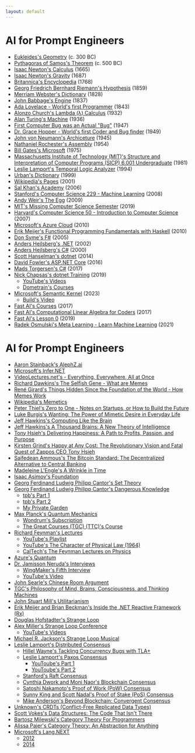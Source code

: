 ```yaml
---
layout: default
---
```


# AI for Prompt Engineers
- [Eukleides's Geometry](https://www.bing.com/search?q=euclidean+geometry) (c. 300 BC)
- [Pythagoras of Samos's Theorem](https://resources.wolframcloud.com/FormulaRepository/resources/Pythagorean-Theorem) (c. 500 BC)
- [Isaac Newton's Calculus](https://www.thegreatcourses.com/courses/understanding-calculus-problems-solutions-and-tips) (1665)
- [Isaac Newton's Gravity](https://www.britannica.com/science/Newtons-law-of-gravitation) (1687)
- [Britannica's Encyclopedia](https://www.britannica.com) (1768)
- [Georg Friedrich Bernhard Riemann's Hypothesis](https://youtu.be/YTCE2SXguwU) (1859)
- [Merriam Webster's Dictionary](https://www.merriam-webster.com) (1828)
- [John Babbage's Engine](https://www.computerhistory.org/babbage) (1837)
- [Ada Lovelace - World's first Programmer](https://www.britannica.com/story/ada-lovelace-the-first-computer-programmer) (1843)
- [Alonzo Church's Lambda (λ) Calculus](https://plato.stanford.edu/entries/church/supplementD.html) (1932)
- [Alan Turing's Machine](https://plato.stanford.edu/entries/turing-machine) (1936)
- [First Computer Bug was an Actual "Bug"](https://education.nationalgeographic.org/resource/worlds-first-computer-bug) (1947)
- [Dr. Grace Hopper - World's first Coder and Bug finder](https://www.biography.com/scientist/grace-hopper) (1949)
- [John von Neumann's Archiceture](https://en.wikipedia.org/wiki/Von_Neumann_architecture) (1945)
- [Nathaniel Rochester's Assembly](https://en.wikipedia.org/wiki/Assembly_language) (1954)
- [Bill Gates's Microsoft](https://microsoft.com) (1975)
- [Massachusetts Institute of Technology (MIT)'s Structure and Interpretation of Computer Programs (SICP) 6.001 Undergraduate](https://ocw.mit.edu/courses/6-001-structure-and-interpretation-of-computer-programs-spring-2005/video_galleries/video-lectures) (1981)
- [Leslie Lamport's Temporal Logic Analyzer](https://lamport.azurewebsites.net/tla/tla.html) (1994)
- [Urban's Dictionary](https://www.urbandictionary.com) (1999)
- [Wikipedia's Pages](https://en.wikipedia.org/wiki/History_of_Wikipedia) (2001)
- [Sal Khan's Academy](https://www.khanacademy.org) (2006)
- [Stanford's Computer Science 229 - Machine Learning](https://see.stanford.edu/Course/CS229) (2008)
- [Andy Weir's The Egg](http://www.galactanet.com/oneoff/theegg_mod.html) (2009)
- [MIT's Missing Computer Science Semester](https://missing.csail.mit.edu) (2019)
- [Harvard's Computer Science 50 - Introduction to Computer Science](https://pll.harvard.edu/course/cs50-introduction-computer-science) (2007)
- [Microsoft's Azure Cloud](https://azure.com) (2010)
- [Erik Meijer's Functional Programming Fundamentals with Haskell](https://learn.microsoft.com/en-us/shows/c9-lectures-erik-meijer-functional-programming-fundamentals) (2010)
- [Don Syme's F#](https://walkingcat.github.io/ch9-index/Series_C9-Lectures-Dr-Don-Syme-Introduction-to-F-.html) (2005)
- [Anders Hejlsberg's .NET](https://en.wikipedia.org/wiki/.NET_Framework) (2002)
- [Anders Hejlsberg's C#](https://en.wikipedia.org/wiki/C_Sharp_syntax) (2000)
- [Scott Hanselman's dotnet](https://dotnet.microsoft.com) (2014)
- [David Fowler's ASP.NET Core](https:/asp.net) (2016)
- [Mads Torgersen's C#](https://github.com/dotnet/csharplang) (2017)
- [Nick Chapsas's dotnet Training](https://twitter.com/nickchapsas) (2019)
  - [YouTube's Videos](https://www.youtube.com/@nickchapsas)
  - [Dometrain's Courses](https://dometrain.com)
- [Microsoft's Semantic Kernel](https://github.com/microsoft/semantic-kernel) (2023)
  - [Build's Video](https://youtu.be/EB90z-ugdl8)
- [Fast AI's Courses](https://course.fast.ai) (2017)
- [Fast AI's Computational Linear Algebra for Coders](https://github.com/fastai/numerical-linear-algebra) (2017)
- [Fast AI's Lesson 0](https://www.youtube.com/watch?v=gGxe2mN3kAg) (2019)
- [Radek Osmulski's Meta Learning - Learn Machine Learning](https://rosmulski.gumroad.com/l/learn_machine_learning) (2021)


# AI for Prompt Engineers
- [Aaron Stainback](https://github.com/AceHack)['s AlephZ.ai](https://github.com/AlephZ-ai/AlephZ.ai)
- [Microsoft's Infer.NET](https://github.com/dotnet/infer)
- [VideoLectures.net's - Everything, Everywhere, All at Once](http://videolectures.net)
- [Richard Dawkins's The Selfish Gene - What are Memes](https://www.amazon.com/Extended-Selfish-Gene-Richard-Dawkins-dp-0198788789/dp/0198788789)
- [René Girard's Things Hidden Since the Foundation of the World - How Memes Work](https://www.amazon.com/Things-Hidden-Since-Foundation-World-ebook/dp/B0C6TWDPMR)
- [Wikipedia's Memetics](https://en.wikipedia.org/wiki/Memetics)
- [Peter Thiel's Zero to One - Notes on Startups, or How to Build the Future](https://www.amazon.com/Zero-One-Notes-Startups-Future-ebook/dp/B00J6YBOFQ)
- [Luke Burgis's Wanting: The Power of Mimetic Desire in Everyday Life](https://www.amazon.com/gp/product/1250262488)
- [Jeff Hawkins's Computing Like the Brain](https://www.youtube.com/watch?v=VVbqlwCqWFc)
- [Jeff Hawkins's A Thousand Brains: A New Theory of Intelligence](https://www.amazon.com/gp/product/1541675819)
- [Tony Hsieh's Delivering Happiness: A Path to Profits, Passion, and Purpose](https://www.amazon.com/Delivering-Happiness-Profits-Passion-Purpose-ebook/dp/B003JTHXN6)
- [Kirsten Grind's Happy at Any Cost: The Revolutionary Vision and Fatal Quest of Zappos CEO Tony Hsieh](https://www.amazon.com/Happy-Any-Cost-Revolutionary-Vision/dp/B09GW9GDGC)
- [Saifedean Ammous's The Bitcoin Standard: The Decentralized Alternative to Central Banking](https://www.amazon.com/gp/product/1119473861)
- [Madeleine L'Engle's A Wrinkle in Time](https://www.amazon.com/Wrinkle-Time-Archival-Author-Quintet/dp/B07JHTMZFX)
- [Isaac Asimov's Foundation](https://www.amazon.com/Foundation-Isaac-Asimov-audiobook/dp/B003IF37TK)
- [Georg Ferdinand Ludwig Philipp Cantor's Set Theory](https://en.wikipedia.org/wiki/Set_theory)
- [Georg Ferdinand Ludwig Philipp Cantor's Dangerous Knowledge](https://rutracker.org)
  - [tpb's Part 1](https://tpb.party/torrent/4235405/BBC_Dangerous_Knowledge_1of2_2007_DVBC_XviD_MP3)
  - [tpb's Part 2](https://tpb.party/torrent/4235408/BBC_Dangerous_Knowledge_2of2_2007_DVBC_XviD_MP3)
  - [My Private Garden](torrentleech.org)
- [Max Planck's Quantum Mechanics](https://en.wikipedia.org/wiki/Max_Planck)
  - [Wondrum's Subscription](https://www.wondrium.com/quantum-mechanics)
  - [The Great Courses (TGC) (TTC)'s Course](https://www.thegreatcourses.com/courses/quantum-mechanics-the-physics-of-the-microscopic-world)
- [Richard Feynman's Lectures](https://en.wikipedia.org/wiki/Richard_Feynman)
  - [YouTube's Playlist](https://www.youtube.com/playlist?list=PLyQSN7X0ro23NUN9RYBP5xdBYoiv2_5y2)
  - [YouTube's The Character of Physical Law (1964)](https://www.youtube.com/watch?v=kEx-gRfuhhk)
  - [CalTech's The Feynman Lectures on Physics](https://www.feynmanlectures.caltech.edu)
- [Azure's Quantum](https://learn.microsoft.com/en-us/azure/quantum/install-overview-qdk)
- [Dr. Jamisson Neruda's Interviews](https://www.wingmakers.com/wp-content/uploads/2014/04/The-Complete-Neruda-Interviews-1-5.pdf)
  - [WingMaker's Fifth Interview](https://www.wingmakers.com/wp-content/uploads/2014/04/The-Fifth-Interview-of-Dr.-Neruda1.pdf)
  - [YouTube's Video](https://www.youtube.com/watch?v=2iU_0mdCZac)
- [John Searle's Chinese Room Argument](https://plato.stanford.edu/entries/chinese-room)
- [TGC's Philosophy of Mind, Brains, Consciousness, and Thinking Machines](https://www.thegreatcourses.com/courses/philosophy-of-mind-brains-consciousness-and-thinking-machines)
- [John Stuart Mill's Utilitarianism](https://www.youtube.com/watch?v=03ESwNlyG8k)
- [Erik Meijer and Brian Beckman's Inside the .NET Reactive Framework (Rx)](https://www.youtube.com/watch?v=looJcaeboBY)
- [Douglas Hofstadter's Strange Loop](https://www.amazon.com/I-Am-Strange-Loop-audiobook/dp/B07HJCBXD8)
- [Alex Miller's Strange Loop Conference](https://thestrangeloop.com)
  - [YouTube's Videos](https://www.youtube.com/@StrangeLoopConf)
- [Michael R. Jackson's Strange Loop Musical](https://strangeloopmusical.com)
- [Leslie Lamport's Distributed Consensus](https://en.wikipedia.org/wiki/Consensus_(computer_science))
  - [Hillel Wayne's Tackling Concurrency Bugs with TLA+](https://www.youtube.com/watch?v=_9B__0S21y8&t=554s)
  - [Leslie Lamport's Paxos Consensus](https://en.wikipedia.org/wiki/Paxos_(computer_science))
    - [YouToube's Part 1](https://www.youtube.com/watch?v=tw3gsBms-f8)
    - [YouToube's Part 2](https://www.youtube.com/watch?v=8-Bc5Lqgx_c)
  - [Stanford's Raft Consensus](https://www.youtube.com/watch?v=ro2fU8_mr2w)
  - [Cynthia Dwork and Moni Naor's Blockchain Consensus](https://www.cbcamerica.org/blockchain-insights/blockchain-consensus-algorithms-what-and-how)
  - [Satoshi Nakamoto's Proof of Work (PoW) Consensus](https://www.youtube.com/watch?v=3EUAcxhuoU4)
  - [Sunny King and Scott Nadal's Proof of Stake (PoS) Consensus](https://www.youtube.com/watch?v=psKDXvXdr7k)
  - [Mike Anderson's Beyond Blockchain: Convergent Consensus](https://thestrangeloop.com/2022/beyond-blockchain-convergent-consensus.html)
- [Unknown's CRDTs (Conflict-Free Replicated Data Types)](https://www.youtube.com/watch?v=9xFfOhasiOE)
- [Scott Vokes's Data Structures: The Code That Isn't There](https://www.infoq.com/presentations/Data-Structures)
- [Bartosz Milewski's Category Theory For Programmers](https://github.com/hmemcpy/milewski-ctfp-pdf)
- [Alissa Pajer's Category Theory: An Abstraction for Anything](https://www.youtube.com/watch?v=OLh7KKgyHoY)
- [Microsoft's Lang.NEXT](https://learn.microsoft.com/en-us/events/lang-next-2014)
  - [2012](https://learn.microsoft.com/en-us/events/lang-next-2012)
  - [2014](https://learn.microsoft.com/en-us/events/lang-next-2014)
